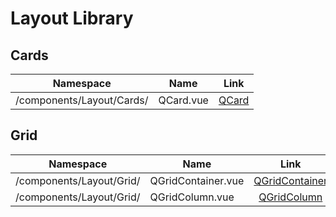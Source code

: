 # Layout Library

## Cards

| Namespace                 | Name      |        Link        |
| ------------------------- | --------- | :----------------: |
| /components/Layout/Cards/ | QCard.vue | [QCard](./card.md) |

## Grid

| Namespace                | Name               |            Link             |
| ------------------------ | ------------------ | :-------------------------: |
| /components/Layout/Grid/ | QGridContainer.vue | [QGridContainer](./grid.md) |
| /components/Layout/Grid/ | QGridColumn.vue    |  [QGridColumn](./grid.md)   |
